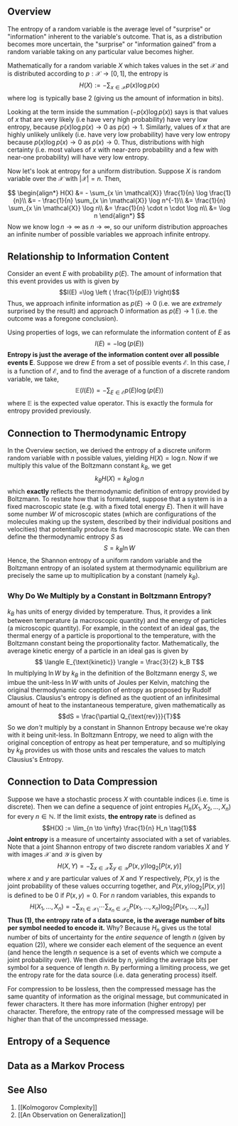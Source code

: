 ## Overview
The entropy of a random variable is the average level of "surprise" or "information" inherent to the variable's outcome. That is, as a distribution becomes more uncertain, the "surprise" or "information gained" from a random variable taking on any particular value becomes higher.

Mathematically for a random variable $X$ which takes values in the set $\mathcal{X}$ and is distributed according to $p: \mathcal{X} \to [0,1]$, the entropy is
$$H(X) := - \sum_{x \in \mathcal{X}} p(x) \log p(x)$$
where $\log$ is typically base 2 (giving us the amount of information in bits).

Looking at the term inside the summation ($- p(x) \log p(x)$) says is that values of $x$ that are very likely (i.e have very high probability) have very low entropy, because $p(x) \log p(x) \to 0$ as $p(x) \to 1.$ Similarly, values of $x$ that are highly unlikely unlikely (i.e. have very low probability) have very low entropy because $p(x) \log p(x) \to 0$ as $p(x) \to 0$. Thus, distributions with high certainty (i.e. most values of $x$ with near-zero probability and a few with near-one probability) will have very low entropy.

Now let's look at entropy for a uniform distribution. Suppose $X$ is random variable over the $\mathcal{X}$ with $|\mathcal{X}| = n$. Then,

$$
\begin{align*}
H(X) &= - \sum_{x \in \mathcal{X}} \frac{1}{n} \log \frac{1}{n}\\
&= - \frac{1}{n} \sum_{x \in \mathcal{X}} \log n^{-1}\\
&= \frac{1}{n} \sum_{x \in \mathcal{X}} \log n\\
&= \frac{1}{n} \cdot n \cdot \log n\\
&= \log n
\end{align*}
$$
Now we know $\log n \to \infty$ as $n \to \infty$, so our uniform distribution approaches an infinite number of possible variables we approach infinite entropy.
## Relationship to Information Content
Consider an event $E$ with probability $p(E)$. The amount of information that this event provides us with is given by $$I(E) =\log \left ( \frac{1}{p(E)} \right)$$
Thus, we approach infinite information as $p(E) \to 0$ (i.e. we are *extremely* surprised by the result) and approach 0 information as $p(E) \to 1$ (i.e. the outcome was a foregone conclusion).

Using properties of logs, we can reformulate the information content of $E$ as $$I(E) = - \log (p(E))$$
**Entropy is just the average of the information content over all possible events E**. Suppose we drew $E$ from a set of possible events $\mathcal{E}$. In this case, $I$ is a function of $\mathcal{E}$, and to find the average of a function of a discrete random variable, we take, $$\mathbb{E}(I(E)) = - \sum_{E \in \mathcal{E}} p(E) \log(p(E)) $$ where $\mathbb{E}$ is the expected value operator. This is exactly the formula for entropy provided previously.
## Connection to Thermodynamic Entropy

In the Overview section, we derived the entropy of a discrete uniform random variable with $n$ possible values, yielding $H(X) = \log n$. Now if we multiply this value of the Boltzmann constant $k_B$, we get $$k_B H(X) = k_B \log n$$
which **exactly** reflects the thermodynamic definition of entropy provided by Boltzmann. To restate how that is formulated, suppose that a system is in a fixed macroscopic state (e.g. with a fixed total energy $E$). Then it will have some number $W$ of microscopic states (which are configurations of the molecules making up the system, described by their individual positions and velocities) that potentially produce its fixed macroscopic state. We can then define the thermodynamic entropy $S$ as $$S = k_B \ln W$$
Hence, the Shannon entropy of a uniform random variable and the Boltzmann entropy of an isolated system at thermodynamic equilibrium are precisely the same up to multiplication by a constant (namely $k_B$).
### Why Do We Multiply by a Constant in Boltzmann Entropy?
$k_B$ has units of energy divided by temperature. Thus, it provides a link between temperature (a macroscopic quantity) and the energy of particles (a microscopic quantity). For example, in the context of an ideal gas, the thermal energy of a particle is proportional to the temperature, with the Boltzmann constant being the proportionality factor. Mathematically, the average kinetic energy of a particle in an ideal gas is given by $$ \langle E_{\text{kinetic}} \rangle = \frac{3}{2} k_B T$$
In multiplying $\ln W$ by $k_B$ in the definition of the Boltzmann energy $S$, we imbue the unit-less $\ln W$ with units of Joules per Kelvin, matching the original thermodynamic conception of entropy as proposed by Rudolf Clausius. Clausius's entropy is defined as the quotient of an infinitesimal amount of heat to the instantaneous temperature, given mathematically as $$dS = \frac{\partial Q_{\text{rev}}}{T}$$
So we *don't* multiply by a constant in Shannon Entropy because we're okay with it being unit-less. In Boltzmann Entropy, we need to align with the original conception of entropy as heat per temperature, and so multiplying by $k_B$ provides us with those units and rescales the values to match Clausius's Entropy.
## Connection to Data Compression
Suppose we have a stochastic process $X$ with countable indices (i.e. time is discrete). Then we can define a sequence of joint entropies $H_n(X_1, X_2, \ldots, X_n)$ for every $n \in \mathbb{N}$. If the limit exists, **the entropy rate** is defined as $$H(X) := \lim_{n \to \infty} \frac{1}{n} H_n \tag{1}$$
**Joint entropy** is a measure of uncertainty associated with a set of variables. Note that a joint Shannon entropy of two discrete random variables $X$ and $Y$ with images $\mathcal{X}$ and $\mathcal{Y}$ is given by $$H(X, Y) = - \sum_{x \in \mathcal{X}} \sum_{y \in \mathcal{Y}} P(x,y) \log_2 \left [ P(x,y) \right ]$$
where $x$ and $y$ are particular values of $X$ and $Y$ respectively, $P(x, y)$ is the joint probability of these values occurring together, and $P(x, y) \log_2 \left [ P(x,y) \right ]$ is defined to be 0 if $P(x,y) = 0$. For $n$ random variables, this expands to $$H(X_1, \ldots, X_n) = - \sum_{x_1 \in \mathcal{X}_1} \cdots \sum_{x_n \in \mathcal{X}_n} P(x_1, \ldots, x_n) \log_2 \left [ P(x_1, \ldots, x_n) \right ] \tag{2}$$
**Thus (1), the entropy rate of a data source, is the average number of bits per symbol needed to encode it.** Why? Because $H_n$ gives us the total number of bits of uncertainty for the *entire sequence* of length $n$ (given by equation (2)), where we consider each element of the sequence an event (and hence the length $n$ sequence is a set of events which we compute a joint probability over). We then divide by $n$, yielding the average bits per symbol for a sequence of length $n$. By performing a limiting process, we get the entropy rate for the data source (i.e. data generating process) itself.

For compression to be lossless, then the compressed message has the same quantity of information as the original message, but communicated in fewer characters. It there has more information (higher entropy) per character. Therefore, the entropy rate of the compressed message will be higher than that of the uncompressed message.
## Entropy of a Sequence

## Data as a Markov Process

## See Also
1. [[Kolmogorov Complexity]]
2. [[An Observation on Generalization]]